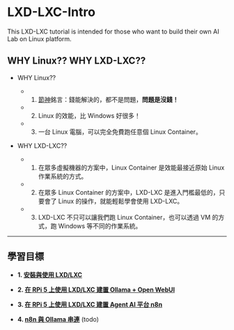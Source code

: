 # LXD-LXC-Intro
This LXD-LXC tutorial is intended for those who want to build their own AI Lab on Linux platform.

## WHY Linux?? WHY LXD-LXC??
- WHY Linux??
  - 1. [節神](https://blog.jason.tools/)銘言：錢能解決的，都不是問題，**問題是沒錢！**
  - 2. Linux 的效能，比 Windows 好很多！
  - 3. 一台 Linux 電腦，可以完全免費跑任意個 Linux Container。

- WHY LXD-LXC??
  - 1. 在眾多虛擬機器的方案中，Linux Container 是效能最接近原始 Linux 作業系統的方式。
  - 2. 在眾多 Linux Container 的方案中，LXD-LXC 是進入門檻最低的，只要會了 Linux 的操作，就能輕鬆學會使用 LXD-LXC。
  - 3. LXD-LXC 不只可以讓我們跑 Linux Container，也可以透過 VM 的方式，跑 Windows 等不同的作業系統。

---
## 學習目標
- **1. [安裝與使用 LXD/LXC](https://github.com/robmlee/LXD-LXC-Intro/blob/main/10.%20Install%20LXD-LXC.md)**

- **2. [在 RPi 5 上使用 LXD/LXC 建置 Ollama + Open WebUI](https://github.com/robmlee/LXD-LXC-Intro/blob/main/20.%20Install%20Ollama%20and%20OpenWebUI.md)**

- **3. [在 RPi 5 上使用 LXD/LXC 建置 Agent AI 平台 n8n](https://github.com/robmlee/LXD-LXC-Intro/blob/main/30.%20Install%20n8n.md)**

- **4. [n8n 與 Ollama 串連](https://github.com/robmlee/LXD-LXC-Intro/blob/main/40.%20Link%20n8n%20node%20to%20Ollama.md)**
  (todo)
 

